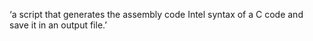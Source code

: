 ‘a script that generates the assembly code Intel syntax of a C code and save it in an output file.’
